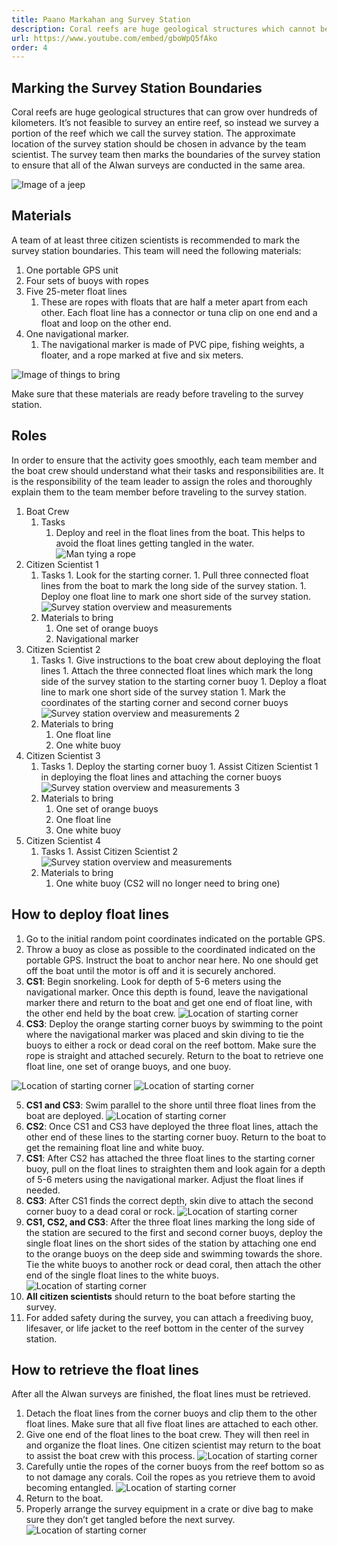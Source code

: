 ```yaml
---
title: Paano Markahan ang Survey Station
description: Coral reefs are huge geological structures which cannot be surveyed in their entirety. This video shows how to mark a smaller study area on the reef, called the survey station, where the Alwan surveys will be conducted.
url: https://www.youtube.com/embed/gboWpQ5fAko
order: 4
---
```


## Marking the Survey Station Boundaries

Coral reefs are huge geological structures that can grow over hundreds of kilometers. It’s not feasible to survey an entire reef, so instead we survey a portion of the reef which we call the survey station. The approximate location of the survey station should be chosen in advance by the team scientist. The survey team then marks the boundaries of the survey station to ensure that all of the Alwan surveys are conducted in the same area.

![Image of a jeep](/images/lesson-3/1.jpg 'Image of a jeep')

## Materials

A team of at least three citizen scientists is recommended to mark the survey station boundaries. This team will need the following materials:

1. One portable GPS unit
1. Four sets of buoys with ropes
1. Five 25-meter float lines
   1. These are ropes with floats that are half a meter apart from each other. Each float line has a connector or tuna clip on one end and a float and loop on the other end.
1. One navigational marker.
   1. The navigational marker is made of PVC pipe, fishing weights, a floater, and a rope marked at five and six meters.

![Image of things to bring](/images/lesson-3/2.jpg 'Image of things to bring')

Make sure that these materials are ready before traveling to the survey station.

## Roles

In order to ensure that the activity goes smoothly, each team member and the boat crew should understand what their tasks and responsibilities are. It is the responsibility of the team leader to assign the roles and thoroughly explain them to the team member before traveling to the survey station.

1. Boat Crew
   1. Tasks
      1. Deploy and reel in the float lines from the boat. This helps to avoid the float lines getting tangled in the water.
         ![Man tying a rope](/images/lesson-3/3.jpg 'Man tying a rope')
1. Citizen Scientist 1
   1. Tasks 1. Look for the starting corner. 1. Pull three connected float lines from the boat to mark the long side of the survey station. 1. Deploy one float line to mark one short side of the survey station.
      ![Survey station overview and measurements](/images/lesson-3/4.jpg 'Survey station overview and measurements')
   1. Materials to bring
      1. One set of orange buoys
      1. Navigational marker
1. Citizen Scientist 2
   1. Tasks 1. Give instructions to the boat crew about deploying the float lines 1. Attach the three connected float lines which mark the long side of the survey station to the starting corner buoy 1. Deploy a float line to mark one short side of the survey station 1. Mark the coordinates of the starting corner and second corner buoys
      ![Survey station overview and measurements 2](/images/lesson-3/5.jpg 'Survey station overview and measurements 2')
   1. Materials to bring
      1. One float line
      1. One white buoy
1. Citizen Scientist 3
   1. Tasks 1. Deploy the starting corner buoy 1. Assist Citizen Scientist 1 in deploying the float lines and attaching the corner buoys
      ![Survey station overview and measurements 3](/images/lesson-3/4.jpg 'Survey station overview and measurements 3')
   1. Materials to bring
      1. One set of orange buoys
      1. One float line
      1. One white buoy
1. Citizen Scientist 4
   1. Tasks 1. Assist Citizen Scientist 2
      ![Survey station overview and measurements](/images/lesson-3/5.jpg 'Survey station overview and measurements')
   1. Materials to bring
      1. One white buoy (CS2 will no longer need to bring one)

## How to deploy float lines

1. Go to the initial random point coordinates indicated on the portable GPS.
1. Throw a buoy as close as possible to the coordinated indicated on the portable GPS. Instruct the boat to anchor near here. No one should get off the boat until the motor is off and it is securely anchored.
1. **CS1**: Begin snorkeling. Look for depth of 5-6 meters using the navigational marker. Once this depth is found, leave the navigational marker there and return to the boat and get one end of float line, with the other end held by the boat crew.
   ![Location of starting corner](/images/lesson-3/6.jpg 'Location of starting corner')
1. **CS3**: Deploy the orange starting corner buoys by swimming to the point where the navigational marker was placed and skin diving to tie the buoys to either a rock or dead coral on the reef bottom. Make sure the rope is straight and attached securely. Return to the boat to retrieve one float line, one set of orange buoys, and one buoy.

![Location of starting corner](/images/lesson-3/7.jpg 'Location of starting corner')
![Location of starting corner](/images/lesson-3/8.jpg 'Location of starting corner')

5. **CS1 and CS3**: Swim parallel to the shore until three float lines from the boat are deployed.
   ![Location of starting corner](/images/lesson-3/9.jpg 'Location of starting corner')
1. **CS2**: Once CS1 and CS3 have deployed the three float lines, attach the other end of these lines to the starting corner buoy. Return to the boat to get the remaining float line and white buoy.
1. **CS1**: After CS2 has attached the three float lines to the starting corner buoy, pull on the float lines to straighten them and look again for a depth of 5-6 meters using the navigational marker. Adjust the float lines if needed.
1. **CS3**: After CS1 finds the correct depth, skin dive to attach the second corner buoy to a dead coral or rock.
   ![Location of starting corner](/images/lesson-3/10.jpg 'Location of starting corner')
1. **CS1, CS2, and CS3**: After the three float lines marking the long side of the station are secured to the first and second corner buoys, deploy the single float lines on the short sides of the station by attaching one end to the orange buoys on the deep side and swimming towards the shore. Tie the white buoys to another rock or dead coral, then attach the other end of the single float lines to the white buoys.
   ![Location of starting corner](/images/lesson-3/11.jpg 'Location of starting corner')
1. **All citizen scientists** should return to the boat before starting the survey.
1. For added safety during the survey, you can attach a freediving buoy, lifesaver, or life jacket to the reef bottom in the center of the survey station.

## How to retrieve the float lines

After all the Alwan surveys are finished, the float lines must be retrieved.

1. Detach the float lines from the corner buoys and clip them to the other float lines. Make sure that all five float lines are attached to each other.
1. Give one end of the float lines to the boat crew. They will then reel in and organize the float lines. One citizen scientist may return to the boat to assist the boat crew with this process.
   ![Location of starting corner](/images/lesson-3/12.jpg 'Location of starting corner')
1. Carefully untie the ropes of the corner buoys from the reef bottom so as to not damage any corals. Coil the ropes as you retrieve them to avoid becoming entangled.
   ![Location of starting corner](/images/lesson-3/13.jpg 'Location of starting corner')
1. Return to the boat.
1. Properly arrange the survey equipment in a crate or dive bag to make sure they don’t get tangled before the next survey.
   ![Location of starting corner](/images/lesson-3/14.jpg 'Location of starting corner')
